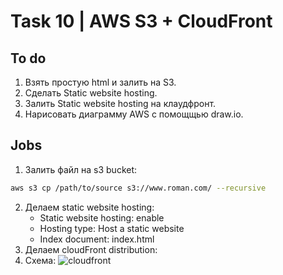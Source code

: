 # Task 10 | AWS S3 + CloudFront 
## To do
1. Взять простую html и залить на S3. 
2. Сделать Static website hosting.
3. Залить Static website hosting на клаудфронт. 
4. Нарисовать диаграмму AWS с помощщью draw.io.
## Jobs
1. Залить файл на s3 bucket:
```bash
aws s3 cp /path/to/source s3://www.roman.com/ --recursive
```

2. Делаем static website hosting:
    - Static website hosting: enable
    - Hosting type: Host a static website
    - Index document: index.html
3. Делаем cloudFront distribution:
4. Схема:
![cloudfront](https://github.com/user-attachments/assets/6ea9b870-c9e3-45f8-ae98-daa32fa5b64b)
